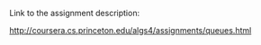 Link to the assignment description:

http://coursera.cs.princeton.edu/algs4/assignments/queues.html
